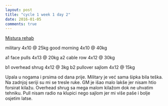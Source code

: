 ```yaml
---
layout: post
title: "cycle 1 week 1 day 2"
date: 2016-01-05
comments: true
---
```


[Mistura rehab](/snagata/log/2015/07/20/mistura-rehab/)

military 4x10 @ 25kg
good morning 4x10 @ 40kg

a1 face pulls 4x13 @ 20kg
a2 cable row 4x12 @ 30kg

b1 overhead shrug 4x12 @ 3kg
b2 pullover sajlom 4x12 @ 15kg

Upala u nogama i prsima od dana prije. Military je već sama šipka bila teška. Na zadnjoj seriji su mi se tresle ruke. GM je išao malo lakše jer nisam htio forsirat kilažu. Overhead shrug sa mega malom kilažom dok ne uhvatim tehniku. Pull nisam radio na klupici nego sajlom jer mi više paše i bolje osjetim latse.
